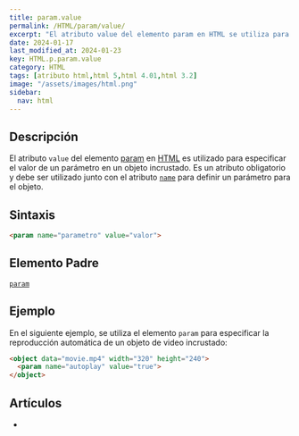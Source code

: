 ```yaml
---
title: param.value
permalink: /HTML/param/value/
excerpt: "El atributo value del elemento param en HTML se utiliza para especificar el valor de un parámetro en un objeto incrustado."
date: 2024-01-17
last_modified_at: 2024-01-23
key: HTML.p.param.value
category: HTML
tags: [atributo html,html 5,html 4.01,html 3.2]
image: "/assets/images/html.png"
sidebar:
  nav: html
---
```


## Descripción


El atributo `value` del elemento [param](https://www.w3api.com/HTML/param/) en [HTML](https://www.manualweb.net/html/) es utilizado para especificar el valor de un parámetro en un objeto incrustado. Es un atributo obligatorio y debe ser utilizado junto con el atributo [`name`](https://www.w3api.com/HTML/param/name/) para definir un parámetro para el objeto.


## Sintaxis


```html
<param name="parametro" value="valor">
```


## Elemento Padre


[`param`](https://www.w3api.com/HTML/param/)


## Ejemplo


En el siguiente ejemplo, se utiliza el elemento `param` para especificar la reproducción automática de un objeto de video incrustado:


```html
<object data="movie.mp4" width="320" height="240">
  <param name="autoplay" value="true">
</object>
```


## Artículos

- 
